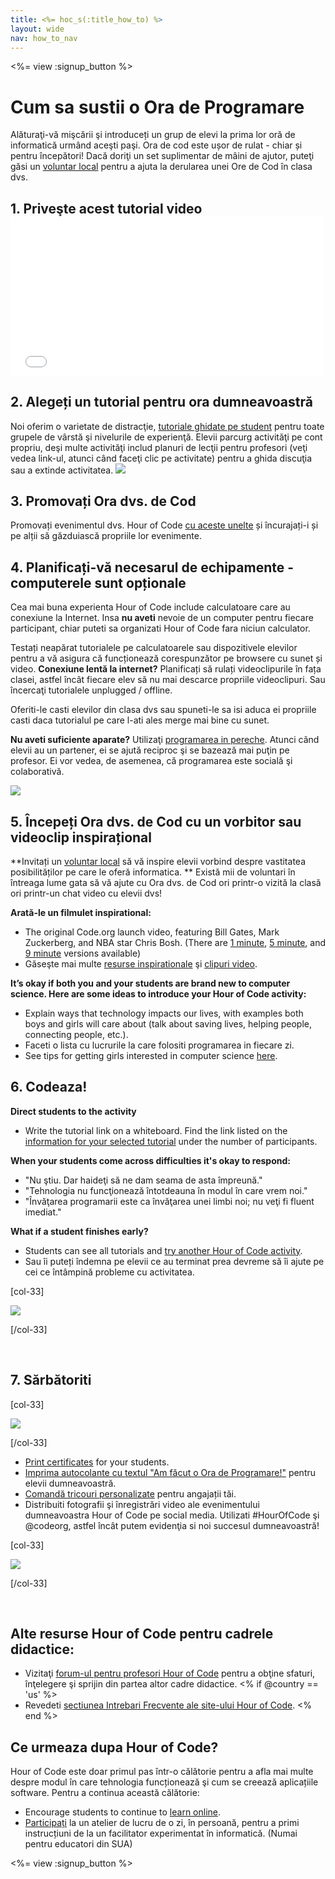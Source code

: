 ```yaml
---
title: <%= hoc_s(:title_how_to) %>
layout: wide
nav: how_to_nav
---
```

<%= view :signup_button %>

<h1>Cum sa sustii o Ora de Programare</h1>

Alăturaţi-vă mişcării şi introduceți un grup de elevi la prima lor oră de informatică urmând aceşti paşi. Ora de cod este ușor de rulat - chiar și pentru începători! Dacă doriţi un set suplimentar de mâini de ajutor, puteţi găsi un [voluntar local](<%= resolve_url('https://code.org/volunteer/local') %>) pentru a ajuta la derularea unei Ore de Cod în clasa dvs.

## 1. Priveşte acest tutorial video <iframe width="500" height="255" src="//www.youtube.com/embed/SrnvvWDm73k" frameborder="0" allowfullscreen mark="crwd-mark"></iframe> 

## 2. Alegeți un tutorial pentru ora dumneavoastră

Noi oferim o varietate de distracţie, [ tutoriale ghidate pe student](<%= resolve_url('/learn') %>) pentru toate grupele de vârstă şi nivelurile de experienţă. Elevii parcurg activităţi pe cont propriu, deşi multe activităţi includ planuri de lecţii pentru profesori (veţi vedea link-ul, atunci când faceţi clic pe activitate) pentru a ghida discuţia sau a extinde activitatea. [![](/images/fit-700/tutorials.png)](<%=resolve_url('/learn') %>)

## 3. Promovați Ora dvs. de Cod

Promovați evenimentul dvs. Hour of Code [cu aceste unelte](<%= resolve_url('/promote/resources') %>) și încurajați-i și pe alții să găzduiască propriile lor evenimente.

## 4. Planificați-vă necesarul de echipamente - computerele sunt opționale

Cea mai buna experienta Hour of Code include calculatoare care au conexiune la Internet. Insa **nu aveti** nevoie de un computer pentru fiecare participant, chiar puteti sa organizati Hour of Code fara niciun calculator.

Testați neapărat tutorialele pe calculatoarele sau dispozitivele elevilor pentru a vă asigura că funcționează corespunzător pe browsere cu sunet și video. **Conexiune lentă la internet?** Planificați să rulați videoclipurile în fața clasei, astfel încât fiecare elev să nu mai descarce propriile videoclipuri. Sau încercaţi tutorialele unplugged / offline.

Oferiti-le casti elevilor din clasa dvs sau spuneti-le sa isi aduca ei propriile casti daca tutorialul pe care l-ati ales merge mai bine cu sunet.

**Nu aveti suficiente aparate?** Utilizaţi [ programarea in pereche](https://www.youtube.com/watch?v=vgkahOzFH2Q). Atunci când elevii au un partener, ei se ajută reciproc şi se bazează mai puţin pe profesor. Ei vor vedea, de asemenea, că programarea este socială şi colaborativă.

<img src="/images/fit-350/group_ipad.jpg" />

## 5. Începeți Ora dvs. de Cod cu un vorbitor sau videoclip inspirațional

**Invitați un [voluntar local](<%= resolve_url('https://code.org/volunteer/local') %>) să vă inspire elevii vorbind despre vastitatea posibilităților pe care le oferă informatica. ** Există mii de voluntari în întreaga lume gata să vă ajute cu Ora dvs. de Cod ori printr-o vizită la clasă ori printr-un chat video cu elevii dvs!

**Arată-le un filmulet inspirational:**

- The original Code.org launch video, featuring Bill Gates, Mark Zuckerberg, and NBA star Chris Bosh. (There are [1 minute](https://www.youtube.com/watch?v=qYZF6oIZtfc), [5 minute](https://www.youtube.com/watch?v=nKIu9yen5nc), and [9 minute](https://www.youtube.com/watch?v=dU1xS07N-FA) versions available)
- Găseşte mai multe [resurse inspirationale](<%= resolve_url('https://code.org/inspire') %>) şi [clipuri video](https://www.youtube.com/playlist?list=PLzdnOPI1iJNfpD8i4Sx7U0y2MccnrNZuP).

**It’s okay if both you and your students are brand new to computer science. Here are some ideas to introduce your Hour of Code activity:**

- Explain ways that technology impacts our lives, with examples both boys and girls will care about (talk about saving lives, helping people, connecting people, etc.).
- Faceti o lista cu lucrurile la care folositi programarea in fiecare zi.
- See tips for getting girls interested in computer science [here](<%= resolve_url('https://code.org/girls')%>).

## 6. Codeaza!

**Direct students to the activity**

- Write the tutorial link on a whiteboard. Find the link listed on the [information for your selected tutorial](<%= resolve_url('/learn')%>) under the number of participants.

**When your students come across difficulties it's okay to respond:**

- "Nu ştiu. Dar haideţi să ne dam seama de asta împreună."
- "Tehnologia nu funcţionează întotdeauna în modul în care vrem noi."
- "Învăţarea programarii este ca învăţarea unei limbi noi; nu veţi fi fluent imediat."

**What if a student finishes early?**

- Students can see all tutorials and [try another Hour of Code activity](<%= resolve_url('/learn')%>).
- Sau îi puteți îndemna pe elevii ce au terminat prea devreme să îi ajute pe cei ce întâmpină probleme cu activitatea.

[col-33]

![](/images/fit-250/highschoolgirls.jpeg)

[/col-33]

<p style="clear:both">&nbsp;</p>

## 7. Sărbătoriti

[col-33]

![](/images/fit-300/boy-certificate.jpg)

[/col-33]

- [Print certificates](<%= resolve_url('https://code.org/certificates')%>) for your students.
- [Imprima autocolante cu textul "Am făcut o Ora de Programare!"](<%= resolve_url('/promote/resources#stickers') %>) pentru elevii dumneavoastră.
- [Comandă tricouri personalizate](http://blog.code.org/post/132608499493/hour-of-code-shirts-and-more) pentru angajații tăi.
- Distribuiti fotografii şi înregistrări video ale evenimentului dumneavoastra Hour of Code pe social media. Utilizati #HourOfCode şi @codeorg, astfel încât putem evidenţia si noi succesul dumneavoastră!

[col-33]

![](/images/fit-260/highlight-certificates.jpg)

[/col-33]

<p style="clear:both">&nbsp;</p>

## Alte resurse Hour of Code pentru cadrele didactice:

- Vizitaţi [forum-ul pentru profesori Hour of Code](http://forum.code.org/c/plc/hour-of-code) pentru a obţine sfaturi, înţelegere şi sprijin din partea altor cadre didactice. <% if @country == 'us' %>
- Revedeti [ sectiunea Intrebari Frecvente ale site-ului Hour of Code](https://support.code.org/hc/en-us/categories/200147083-Hour-of-Code). <% end %>

## Ce urmeaza dupa Hour of Code?

Hour of Code este doar primul pas într-o călătorie pentru a afla mai multe despre modul în care tehnologia funcționează şi cum se creează aplicațiile software. Pentru a continua această călătorie:

- Encourage students to continue to [learn online](<%= resolve_url('https://code.org/learn/beyond')%>).
- [Participați](<%= resolve_url('https://code.org/professional-development-workshops') %>) la un atelier de lucru de o zi, în persoană, pentru a primi instrucțiuni de la un facilitator experimentat în informatică. (Numai pentru educatori din SUA)

<%= view :signup_button %>